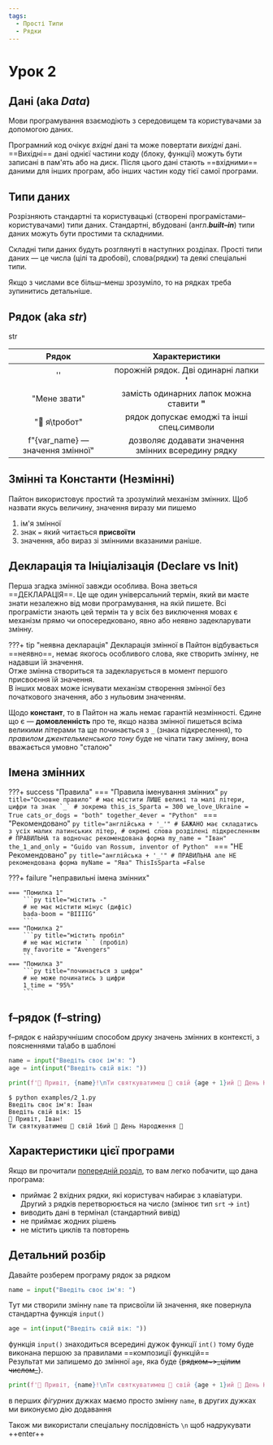 ```yaml
---
tags:
  - Прості Типи
  - Рядки
---
```


# Урок 2

##  Дані (aka _Data_)
Мови програмування взаємодіють з середовищем та користувачами за допомогою даних.

Програмний код очікує _вхідні_ дані та може повертати _вихідні_ дані.
==Вихідні== дані однієї частини коду (блоку, функції) можуть бути записані в пам'ять або на диск.
Після цього дані стають ==вхідними== даними для інших програм, або інших частин коду тієї самої програми.

## Типи даних

Розрізняють стандартні та користувацькі (створені програмістами–користувачами) типи даних.
Стандартні, вбудовані (англ.***built–in***) типи даних можуть бути простими та складними.

Складні типи даних будуть розглянуті в наступних розділах.
Прості типи даних — це числа (цілі та дробові), слова(рядки) та деякі спеціальні типи.

Якщо з числами все більш–менш зрозуміло, то на рядках треба зупинитись детальніше.

## Рядок (aka _str_)
str

| Рядок       | Характеристики                             |
| :---------: | :----------------------------------------: |
| ''          | порожній рядок. Дві одинарні лапки **'**   |
| "Мене звати"| замість одинарних лапок можна ставити **"**|
| "🤖 я\tробот"| рядок допускає емоджі та інші спец.символи| 
| f"{var_name} — значення змінної"| дозволяє додавати значення змінних всередину рядку |

## Змінні та Константи (Незмінні)

Пайтон використовує простий та зрозумілий механізм змінних. Щоб назвати якусь величину, значення виразу ми пишемо

1. ім'я змінної
2. знак `=` який читається **присвоїти**
3. значення, або вираз зі змінними вказаними раніше.

## Декларація та Ініціалізація (Declare vs Init)

Перша згадка змінної завжди особлива. Вона зветься ==ДЕКЛАРАЦІЯ==. Це ще один універсальний термін, який ви маєте знати незалежно від мови програмування, на якій пишете. Всі програмісти знають цей термін та у всіх без виключення мовах є механізм прямо чи опосередковано, явно або неявно задекларувати змінну.  

???+ tip "неявна декларація"
    Декларація змінної в Пайтон відбувається ==неявно==, немає якогось особливого слова, яке створить змінну, не надавши їй значення.  
    Отже змінна створиться та задекларується в момент першого присвоєння їй значення.  
    В інших мовах може існувати механізм створення змінної без початкового значення, або з нульовим значенням.

Щодо **констант**, то в Пайтон на жаль немає гарантій незмінності. Єдине що є — **домовленність** про те, якщо назва змінної пишеться всіма великими літерами та ще починається з `_` (знака підкреслення), то _правилом джентельменського тону_ буде не чіпати таку змінну, вона вважається умовно "сталою"

## Імена змінних

???+ success "Правила"
    === "Правила іменування змінних"
        ```py title="Основне правило"
        # має містити ЛИШЕ великі та малі літери, цифри та знак `_`
        # зокрема
        this_is_Sparta = 300
        we_love_Ukraine = True
        cats_or_dogs = "both"
        together_4ever = "Python"
        ```
    === "Рекомендовано"
        ```py title="англійська + '_'"
        # БАЖАНО має складатись з усіх малих латинських літер,
        # окремі слова розділені підкресленням
        # ПРАВИЛЬНА та водночас рекомендована форма
        my_name = "Іван"
        the_1_and_only = "Guido van Rossum, inventor of Python"
        ```
    === "НЕ Рекомендовано"
        ```py title="англійська + '_'"
        # ПРАВИЛЬНА але НЕ рекомендована форма
        myName = "Ява"
        ThisIsSparta =False
        ```

???+ failure "неправильні імена змінних"

    === "Помилка 1"
        ```py title="містить -"
        # не має містити мінус (дифіс)
        bada-boom = "BIIIIG"
        ```
    === "Помилка 2"
        ```py title="містить пробіл"
        # не має містити ` ` (пробіл)
        my favorite = "Avengers"
        ```
    === "Помилка 3"
        ```py title="починається з цифри"
        # не може починатись з цифри
        1_time = "95%"
        ```

## f–рядок (f–string)
f–рядок є найзручнішим способом друку значень змінних в контексті, з поясненнями та\або в шаблоні
```py title="приклад використання f–рядків" linenums="1"
name = input("Введіть своє ім'я: ")
age = int(input("Введіть свій вік: "))

print(f'👋 Привіт, {name}!\nТи святкуватимеш 🥳 свій {age + 1}ий 🎉 День Народження 🎂')
```
<!-- termynal -->
```
$ python examples/2_1.py
Введіть своє ім'я: Іван
Введіть свій вік: 15
👋 Привіт, Іван!
Ти святкуватимеш 🥳 свій 16ий 🎉 День Народження 🎂
```
## Характеристики цієї програми
Якщо ви прочитали [попередній розділ](../fundamentals.md#input-and-output-aka-io), то вам легко побачити, що дана програма:

- приймає 2 вхідних рядки, які користувач набирає з клавіатури. Другий з рядків перетворюється на число (змінює тип `srt` -> `int`)
- виводить дані в термінал (стандартний вивід)
- не приймає жодних рішень
- не містить циклів та повторень

## Детальний розбір
Давайте розберем програму рядок за рядком
```py title="Ввід рядку (тип str)" linenums="1"
name = input("Введіть своє ім'я: ")
```
Тут ми створили змінну `name` та присвоїли їй значення, яке повернула стандартна функція `input()`  

```py title="str з подальшим перетворенням в число (int) " linenums="2"
age = int(input("Введіть свій вік: "))
```
функція `input()` знаходиться всередині дужок функції `int()` тому буде виконана першою за правилами ==композиції функцій==  
Результат ми запишемо до змінної `age`, яка буде {~~рядком~>\_цілим числом\_~~}.
```py title="друк f-рядку. Зверніть увагу на фігурні дужки" linenums="4"
print(f'👋 Привіт, {name}!\nТи святкуватимеш 🥳 свій {age + 1}ий 🎉 День Народження 🎂')
```

в перших  _фігурних_ дужках маємо просто змінну `name`, в других дужках ми виконуємо дію додавання

 Також ми використали спеціальну послідовність `\n` щоб надрукувати ++enter++
